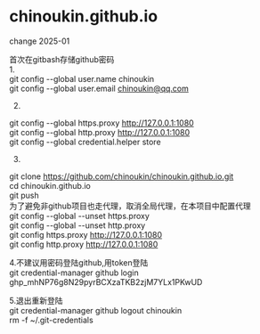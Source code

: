 # chinoukin.github.io  
change 2025-01  

首次在gitbash存储github密码  
1.  
git config --global user.name chinoukin  
git config --global user.email chinoukin@qq.com  

2.  
git config --global https.proxy http://127.0.0.1:1080  
git config --global http.proxy http://127.0.0.1:1080  
git config --global credential.helper store  

3.   
git clone https://github.com/chinoukin/chinoukin.github.io.git  
cd chinoukin.github.io  
git push  
为了避免非github项目也走代理，取消全局代理，在本项目中配置代理  
git config --global --unset https.proxy  
git config --global --unset http.proxy  
git config  https.proxy http://127.0.0.1:1080  
git config http.proxy http://127.0.0.1:1080  


4.不建议用密码登陆github,用token登陆  
git credential-manager github login  
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  
  
5.退出重新登陆  
git credential-manager github logout chinoukin  
rm -f ~/.git-credentials  



